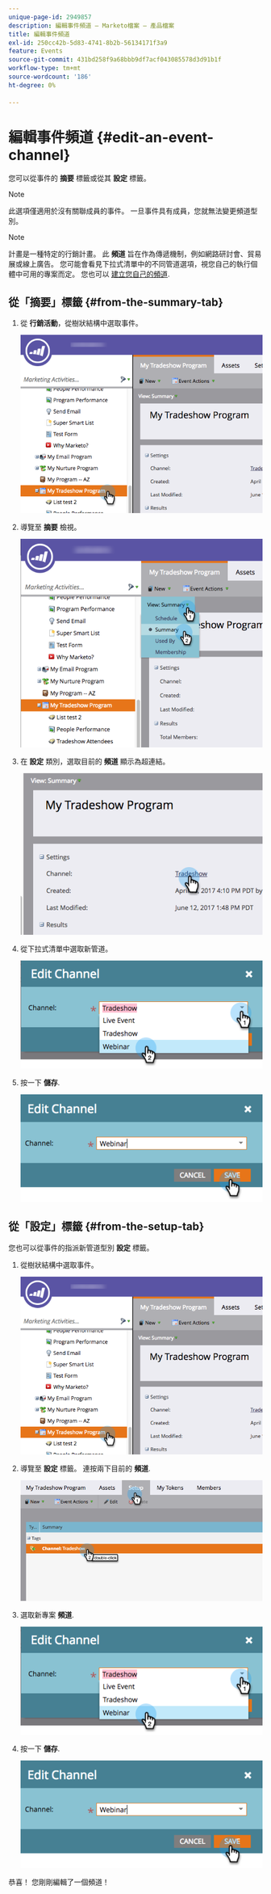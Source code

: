 ```yaml
---
unique-page-id: 2949857
description: 編輯事件頻道 — Marketo檔案 — 產品檔案
title: 編輯事件頻道
exl-id: 250cc42b-5d83-4741-8b2b-56134171f3a9
feature: Events
source-git-commit: 431bd258f9a68bbb9df7acf043085578d3d91b1f
workflow-type: tm+mt
source-wordcount: '186'
ht-degree: 0%

---
```


# 編輯事件頻道 {#edit-an-event-channel}

您可以從事件的 **摘要** 標籤或從其 **設定** 標籤。

>[!NOTE]
>
>此選項僅適用於沒有關聯成員的事件。 一旦事件具有成員，您就無法變更頻道型別。

>[!NOTE]
>
>計畫是一種特定的行銷計畫。 此 **頻道** 旨在作為傳遞機制，例如網路研討會、貿易展或線上廣告。 您可能會看見下拉式清單中的不同管道選項，視您自己的執行個體中可用的專案而定。 您也可以  [建立您自己的頻道](/help/marketo/product-docs/administration/tags/create-a-program-channel.md).

## 從「摘要」標籤 {#from-the-summary-tab}

1. 從 **行銷活動**，從樹狀結構中選取事件。

   ![](assets/eventprogramseelct.png)

1. 導覽至 **摘要** 檢視。

   ![](assets/eventprogramsummary.png)

1. 在 **設定** 類別，選取目前的 **頻道** 顯示為超連結。

   ![](assets/channeltypeevent.png)

1. 從下拉式清單中選取新管道。

   ![](assets/tradeshowchange.png)

1. 按一下 **儲存**.

   ![](assets/2017-06-13-09-35-53.png)

## 從「設定」標籤 {#from-the-setup-tab}

您也可以從事件的指派新管道型別 **設定** 標籤。

1. 從樹狀結構中選取事件。

   ![](assets/eventprogramseelct.png)

1. 導覽至 **設定** 標籤。 連按兩下目前的 **頻道**.

   ![](assets/setuptabchangechannel.png)

1. 選取新專案 **頻道**.

   ![](assets/tradeshowchange.png)

1. 按一下 **儲存**.

   ![](assets/2017-06-13-09-35-53.png)

恭喜！ 您剛剛編輯了一個頻道！
